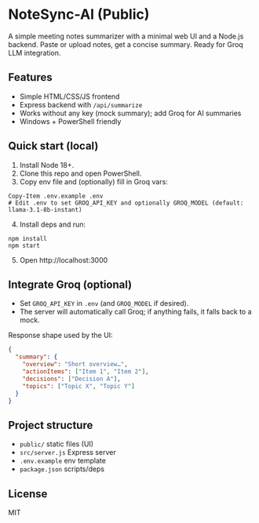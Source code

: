 # NoteSync-AI (Public)

A simple meeting notes summarizer with a minimal web UI and a Node.js backend. Paste or upload notes, get a concise summary. Ready for Groq LLM integration.

## Features
- Simple HTML/CSS/JS frontend
- Express backend with `/api/summarize`
- Works without any key (mock summary); add Groq for AI summaries
- Windows + PowerShell friendly

## Quick start (local)

1. Install Node 18+.
2. Clone this repo and open PowerShell.
3. Copy env file and (optionally) fill in Groq vars:

```pwsh
Copy-Item .env.example .env
# Edit .env to set GROQ_API_KEY and optionally GROQ_MODEL (default: llama-3.1-8b-instant)
```

4. Install deps and run:

```pwsh
npm install
npm start
```

5. Open http://localhost:3000

## Integrate Groq (optional)
- Set `GROQ_API_KEY` in `.env` (and `GROQ_MODEL` if desired).
- The server will automatically call Groq; if anything fails, it falls back to a mock.

Response shape used by the UI:

```json
{
  "summary": {
    "overview": "Short overview…",
    "actionItems": ["Item 1", "Item 2"],
    "decisions": ["Decision A"],
    "topics": ["Topic X", "Topic Y"]
  }
}
```

## Project structure
- `public/` static files (UI)
- `src/server.js` Express server
- `.env.example` env template
- `package.json` scripts/deps

## License
MIT
